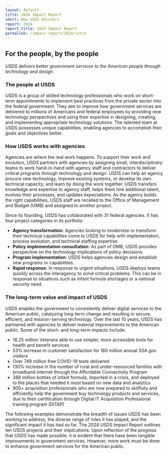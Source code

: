 ```yaml
---
layout: default
title: 2024 Impact Report
short: How USDS delivers
report: 2024
report_title: 2024 Impact Report
permalink: /impact-report/2024/intro
---
```

## For the people, by the people 

*USDS delivers better government services to the American people through technology and design.* 

### The people at USDS

USDS is a group of skilled technology professionals who work on short-term appointments to implement best practices from the private sector into the federal government. They aim to improve how government services are delivered to millions of Americans and federal employees by providing new technology perspectives and using their expertise in designing, creating, and implementing appropriate technology solutions. The talented team at USDS possesses unique capabilities, enabling agencies to accomplish their goals and objectives better.

### How USDS works with agencies

Agencies are where the real work happens. To support their work and evolution, USDS partners with agencies by assigning small, interdisciplinary teams to work hand-in-hand with agency staff and contractors to deliver critical programs through technology and design. USDS can help an agency procure new technology, improve existing systems, or develop its own technical capacity, and learn by doing the work together. USDS transfers knowledge and expertise to agency staff, helps them hire additional talent, evolves their processes, and updates expectations. As the agency builds the right capabilities, USDS staff are recalled to the Office of Management and Budget (OMB) and assigned to another project.

Since its founding, USDS has collaborated with 31 federal agencies. It has four project categories in its portfolio:

-    **Agency transformation**: Agencies looking to modernize or transform their technical capabilities come to USDS for help with implementation, process evolution, and technical staffing expertise.
-   **Policy implementation consultation**: As part of OMB, USDS provides perspective on the technology implications of policy decisions.
-    **Program implementation**: USDS helps agencies design and establish new programs or capabilities.
-    **Rapid response**: In response to urgent situations, USDS deploys teams quickly across the interagency to solve critical problems. This can be in response to situations such as infant formula shortages or a national security need. 

### The long-term value and impact of USDS

USDS enables the government to consistently deliver digital services to the American public, catalyzing long-term change and resulting in secure, efficient, and mission-serving technology. Over the last 10 years, USDS has partnered with agencies to deliver material improvements to the American public. Some of the short- and long-term impacts include: 

-  18.25 million Veterans able to use simpler, more accessible tools for health and benefit services
-  53% increase in customer satisfaction for 180 million annual SSA.gov visitors
-  Over 749 million free COVID-19 tests delivered 
-  130% increase in the number of rural and under-resourced families with broadband internet through the Affordable Connectivity Program 
-  388 million bottles of infant formula, imported in a crisis, and deployed to the places that needed it most based on new data and analytics
-  900+ acquisition professionals who are now prepared to skillfully and efficiently help the government buy technology products and services, due to their certification through Digital IT Acquisition Professional training program (DITAP)

The following examples demonstrate the breadth of issues USDS has been working to address, the diverse range of roles it has played, and the significant impact it has had so far. The 2024 USDS Impact Report outlines ten USDS projects and their implications. Upon reflection of the progress that USDS has made possible, it is evident that there have been tangible improvements in government services. However, more work must be done to enhance government services for the American public.
